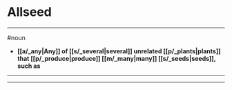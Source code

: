# Allseed
---
#noun
- **[[a/_any|Any]] of [[s/_several|several]] unrelated [[p/_plants|plants]] that [[p/_produce|produce]] [[m/_many|many]] [[s/_seeds|seeds]], such as**
---
---
